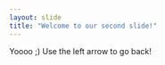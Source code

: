 ```yaml
---
layout: slide
title: "Welcome to our second slide!"
---
```

Yoooo ;)
Use the left arrow to go back!
